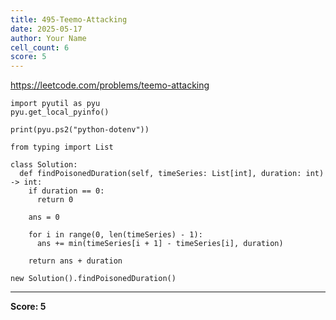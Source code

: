 ```yaml
---
title: 495-Teemo-Attacking
date: 2025-05-17
author: Your Name
cell_count: 6
score: 5
---
```


https://leetcode.com/problems/teemo-attacking


```
import pyutil as pyu
pyu.get_local_pyinfo()
```


```
print(pyu.ps2("python-dotenv"))
```


```
from typing import List
```


```
class Solution:
  def findPoisonedDuration(self, timeSeries: List[int], duration: int) -> int:
    if duration == 0:
      return 0

    ans = 0

    for i in range(0, len(timeSeries) - 1):
      ans += min(timeSeries[i + 1] - timeSeries[i], duration)

    return ans + duration
```


```
new Solution().findPoisonedDuration()
```


---
**Score: 5**